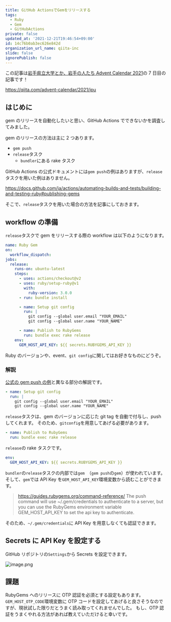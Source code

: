 ```yaml
---
title: GitHub ActionsでGemをリリースする
tags:
  - Ruby
  - Gem
  - GitHubActions
private: false
updated_at: '2021-12-21T19:46:54+09:00'
id: 14c76b0ab3ec626e842d
organization_url_name: qiita-inc
slide: false
ignorePublish: false
---
```

この記事は[岩手県立大学とか、岩手の人たち Advent Calendar 2021](https://qiita.com/advent-calendar/2021/ipu)の 7 日目の記事です！

https://qiita.com/advent-calendar/2021/ipu

## はじめに

gem のリリースを自動化したいと思い、GitHub Actions でできないかを調査してみました。

gem のリリースの方法は主に 2 つあります。

- `gem push`
- `release`タスク
  - `bundler`にある rake タスク

GitHub Actions の公式ドキュメントには`gem push`の例はありますが、`release`タスクを用いた例はありません。

https://docs.github.com/ja/actions/automating-builds-and-tests/building-and-testing-ruby#publishing-gems

そこで、`release`タスクを用いた場合の方法を記事にしておきます。

## workflow の準備

`release`タスクで gem をリリースする際の workflow は以下のようになります。

```yml
name: Ruby Gem
on:
  workflow_dispatch:
jobs:
  release:
    runs-on: ubuntu-latest
    steps:
      - uses: actions/checkout@v2
      - uses: ruby/setup-ruby@v1
        with:
          ruby-version: 3.0.0
      - run: bundle install

      - name: Setup git config
        run: |
          git config --global user.email "YOUR_EMAIL"
          git config --global user.name "YOUR_NAME"

      - name: Publish to RubyGems
        run: bundle exec rake release
    env:
      GEM_HOST_API_KEY: ${{ secrets.RUBYGEMS_API_KEY }}
```

Ruby のバージョンや、event、`git config`に関してはお好きなものにどうぞ。

### 解説

[公式の gem push の例](https://docs.github.com/ja/actions/automating-builds-and-tests/building-and-testing-ruby#publishing-gems)と異なる部分の解説です。

```yml
- name: Setup git config
  run: |
    git config --global user.email "YOUR_EMAIL"
    git config --global user.name "YOUR_NAME"
```

`release`タスクは、gem のバージョンに応じた git tag を自動で付与し、push してくれます。
そのため、`gitconfig`を用意してあげる必要があります。

```yml
- name: Publish to RubyGems
  run: bundle exec rake release
```

`release`の rake タスクです。

```yml
env:
  GEM_HOST_API_KEY: ${{ secrets.RUBYGEMS_API_KEY }}
```

`bundler`の`release`タスクの内部では`gem`　（`gem push`の`gem`）が使われています。
そして、`gem`では API Key を`GEM_HOST_API_KEY`環境変数から読むことができます。

> https://guides.rubygems.org/command-reference/
> The push command will use ~/.gem/credentials to authenticate to a server, but you can use the RubyGems environment variable GEM_HOST_API_KEY to set the api key to authenticate.

そのため、`~/.gem/credentials`に API Key を用意しなくても認証できます。

## Secrets に API Key を設定する

GitHub リポジトリの`Settings`から Secrets を設定できます。

![image.png](https://qiita-image-store.s3.ap-northeast-1.amazonaws.com/0/352836/6d06bf34-7afd-6548-f6fe-fd4e64b59534.png)

## 課題

RubyGems へのリリースに OTP 認証を必須とする設定もあります。
`GEM_HOST_OTP_CODE`環境変数に OTP コードを設定してあげると良さそうなのですが、現状試した限りだとうまく読み取ってくれませんでした。
もし、OTP 認証をうまくやれる方法があれば教えていただけると幸いです。
